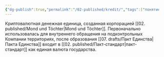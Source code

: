 ```yaml
---
{"dg-publish":true,"permalink":"/02-published/kredit/","tags":["понятие"]}
---
```


Криптовалютная денежная единица, созданная корпорацией [[02. published/Mond und Töchter\|Mond und Töchter]]. Первоначально использовалась для внутреннего обращения на подконтрольных Компании территориях, после образования [[07. drafts/Пакт Единства\|Пакта Единства]] входит в [[02. published/Пакт-стандарт\|пакт-стандарт]] как единая валюта государства. 